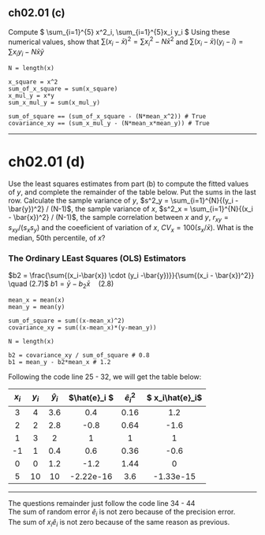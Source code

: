 ## ch02.01 (c)
Compute $
\sum_{i=1}^{5} x^2_i, \sum_{i=1}^{5}x_i y_i 
$ Using these numerical values, show that $\sum{(x_i-\bar{x})^2} = \sum{x^2_i - N \bar{x}^2}$ and $\sum{(x_i - \bar{x}) (y_i - \bar{i}) = \sum{x_i y_i - N \bar{x} \bar{y}}}$ 
```
N = length(x)

x_square = x^2
sum_of_x_square = sum(x_square)
x_mul_y = x*y
sum_x_mul_y = sum(x_mul_y)

sum_of_square == (sum_of_x_square - (N*mean_x^2)) # True
covariance_xy == (sum_x_mul_y - (N*mean_x*mean_y)) # True
```

---
# ch02.01 (d)
Use the least squares estimates from part (b) to compute the fitted values of $y$, and complete the remainder of the table below. Put the sums in the last row.
Calculate the sample variance of $y$, $s^2_y = \sum_{i=1}^{N}{(y_i - \bar{y})^2} / (N-1)$, the sample variance of $x$,  $s^2_x = \sum_{i=1}^{N}{(x_i - \bar{x})^2} / (N-1)$, the sample correlation between $x$ and $y$, $r_{xy} = s_{xy} / (s_x s_y)$ and the coeeficient of variation of $x$, $CV_x= 100(s_x/\bar{x})$. What is the median, 50th percentile, of $x$?
### The Ordinary LEast Squares (OLS) Estimators
$b2 = \frac{\sum{(x_i-\bar{x}) \cdot (y_i -\bar{y})}}{\sum{(x_i - \bar{x})^2}} \quad (2.7)$
$b1 = \bar{y} - b_2\bar{x} \quad (2.8)$
```
mean_x = mean(x)
mean_y = mean(y)

sum_of_square = sum((x-mean_x)^2)
covariance_xy = sum((x-mean_x)*(y-mean_y))

N = length(x)

b2 = covariance_xy / sum_of_square # 0.8
b1 = mean_y - b2*mean_x # 1.2

```
Following the code line 25 - 32, we will get the table below:

|$x_i$|$y_i$ |$\hat{y}_i$|$\hat{e}_i  $         |$\hat{e}_i^2$| $ x_i\hat{e}_i$       |
|:---:|:---:|:---------:|:---------------------:|:-----------:|:---------------------:|
| 3   | 4   | 3.6       | 0.4                   | 0.16        | 1.2                   |
| 2   | 2   | 2.8       | -0.8                  | 0.64        | -1.6                  |
| 1   | 3   | 2         | 1                     | 1           | 1                     |
| -1  | 1   | 0.4       | 0.6                   | 0.36        | -0.6                  |
| 0   | 0   | 1.2       | -1.2                  | 1.44        | 0                     |
| 5   | 10  | 10        | -2.22e-16             | 3.6         | -1.33e-15             |

---

The questions remainder just follow the code line 34 - 44\
The sum of random error $\hat{e}_i$ is not zero because of the precision error.\
The sum of $x_i\hat{e}_i$ is not zero because of the same reason as previous.